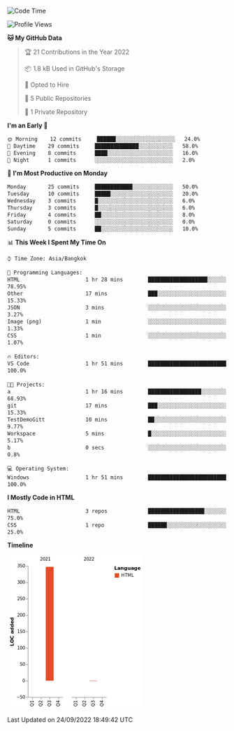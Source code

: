 <!--START_SECTION:waka-->
![Code Time](http://img.shields.io/badge/Code%20Time-1%20hr%2051%20mins-blue)

![Profile Views](http://img.shields.io/badge/Profile%20Views-0-blue)

**🐱 My GitHub Data** 

> 🏆 21 Contributions in the Year 2022
 > 
> 📦 1.8 kB Used in GitHub's Storage 
 > 
> 💼 Opted to Hire
 > 
> 📜 5 Public Repositories 
 > 
> 🔑 1 Private Repository 
 > 
**I'm an Early 🐤** 

```text
🌞 Morning    12 commits     ██████░░░░░░░░░░░░░░░░░░░   24.0% 
🌆 Daytime    29 commits     ██████████████░░░░░░░░░░░   58.0% 
🌃 Evening    8 commits      ████░░░░░░░░░░░░░░░░░░░░░   16.0% 
🌙 Night      1 commits      ░░░░░░░░░░░░░░░░░░░░░░░░░   2.0%

```
📅 **I'm Most Productive on Monday** 

```text
Monday       25 commits     ████████████░░░░░░░░░░░░░   50.0% 
Tuesday      10 commits     █████░░░░░░░░░░░░░░░░░░░░   20.0% 
Wednesday    3 commits      █░░░░░░░░░░░░░░░░░░░░░░░░   6.0% 
Thursday     3 commits      █░░░░░░░░░░░░░░░░░░░░░░░░   6.0% 
Friday       4 commits      ██░░░░░░░░░░░░░░░░░░░░░░░   8.0% 
Saturday     0 commits      ░░░░░░░░░░░░░░░░░░░░░░░░░   0.0% 
Sunday       5 commits      ██░░░░░░░░░░░░░░░░░░░░░░░   10.0%

```


📊 **This Week I Spent My Time On** 

```text
⌚︎ Time Zone: Asia/Bangkok

💬 Programming Languages: 
HTML                     1 hr 28 mins        ███████████████████░░░░░░   78.95% 
Other                    17 mins             ███░░░░░░░░░░░░░░░░░░░░░░   15.33% 
JSON                     3 mins              ░░░░░░░░░░░░░░░░░░░░░░░░░   3.27% 
Image (png)              1 min               ░░░░░░░░░░░░░░░░░░░░░░░░░   1.33% 
CSS                      1 min               ░░░░░░░░░░░░░░░░░░░░░░░░░   1.07%

🔥 Editors: 
VS Code                  1 hr 51 mins        █████████████████████████   100.0%

🐱‍💻 Projects: 
a                        1 hr 16 mins        █████████████████░░░░░░░░   68.93% 
git                      17 mins             ███░░░░░░░░░░░░░░░░░░░░░░   15.33% 
TestDemoGitt             10 mins             ██░░░░░░░░░░░░░░░░░░░░░░░   9.77% 
Workspace                5 mins              █░░░░░░░░░░░░░░░░░░░░░░░░   5.17% 
b                        0 secs              ░░░░░░░░░░░░░░░░░░░░░░░░░   0.8%

💻 Operating System: 
Windows                  1 hr 51 mins        █████████████████████████   100.0%

```

**I Mostly Code in HTML** 

```text
HTML                     3 repos             ██████████████████░░░░░░░   75.0% 
CSS                      1 repo              ██████░░░░░░░░░░░░░░░░░░░   25.0%

```


**Timeline**

![Chart not found](https://raw.githubusercontent.com/nahcettolrahc/nahcettolrahc/main/charts/bar_graph.png) 


 Last Updated on 24/09/2022 18:49:42 UTC
<!--END_SECTION:waka-->
